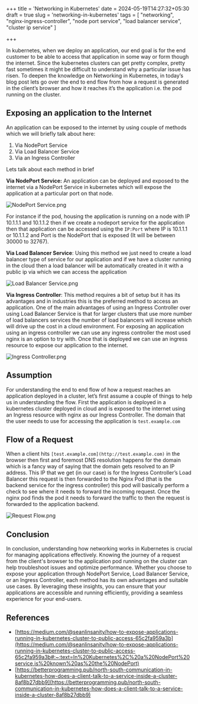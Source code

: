 +++
title = 'Networking in Kubernetes'
date = 2024-05-19T14:27:32+05:30
draft = true
slug = 'networking-in-kubernetes'
tags = [
  "networking",
  "nginx-ingress-controller",
  "node port service",
  "load balancer service",
  "cluster ip service"
]

+++

In kubernetes, when we deploy an application, our end goal is for the end customer to be able to access that application in some way or form though the internet. Since the kubernetes clusters can get pretty complex, pretty fast sometimes it might be difficult to understand why a particular issue has risen. To deepen the knowledge on Networking in Kubernetes, in today’s blog post lets go over the end to end flow from how a request is generated in the client’s browser and how it reaches it’s the application i.e. the pod running on the cluster.

## Exposing an application to the Internet

An application can be exposed to the internet by using couple of methods which we will briefly talk about here:

1. Via NodePort Service
2. Via Load Balancer Service
3. Via an Ingress Controller

Lets talk about each method in brief

**Via NodePort Service:** An application can be deployed and exposed to the internet via a NodePort Service in kubernetes which will expose the application at a particular port on that node.

![NodePort Service.png](/images/NodePort_Service.png)

For instance if the pod, housing the application is running on a node with IP 10.1.1.1 and 10.1.1.2 then if we create a nodeport service for the application then that application can be accessed using the `IP:Port` where IP is 10.1.1.1 or 10.1.1.2 and Port is the NodePort that is exposed (It will be between 30000 to 32767).

**Via Load Balancer Service**: Using this method we just need to create a load balancer type of service for our application and if we have a cluster running in the cloud then a load balancer will be automatically created in it with a public ip via which we can access the application

![Load Balancer Service.png](/images/Load_Balancer_Service.png)

**Via Ingress Controller**: This method requires a bit of setup but it has its advantages and in industries this is the preferred method to access an application. One of the main advantages of using an Ingress Controller over using Load Balancer Service is that for larger clusters that use more number of load balancers services the number of load balancers will increase which will drive up the cost in a cloud environment. For exposing an application using an ingress controller we can use any ingress controller the most used nginx is an option to try with. Once that is deployed we can use an ingress resource to expose our application to the internet.

![Ingress Controller.png](/images/Ingress_Controller.png)

## Assumption

For understanding the end to end flow of how a request reaches an application deployed in a cluster, let’s first assume a couple of things to help us in understanding the flow. First the application is deployed in a kubernetes cluster deployed in cloud and is exposed to the internet using an Ingress resource with nginx as our Ingress Controller. The domain that the user needs to use for accessing the application is `test.example.com`

## Flow of a Request

When a client hits `[test.example.com](http://test.example.com)` in the browser then first and foremost DNS resolution happens for the domain which is a fancy way of saying that the domain gets resolved to an IP address. This IP that we get (in our case) is for the Ingress Controller’s Load Balancer this request is then forwarded to the Nginx Pod (that is the backend service for the ingress controller) this pod will basically perform a check to see where it needs to forward the incoming request. Once the nginx pod finds the pod it needs to forward the traffic to then the request is forwarded to the application backend.

![Request Flow.png](/images/Request_Flow.png)

## Conclusion

In conclusion, understanding how networking works in Kubernetes is crucial for managing applications effectively. Knowing the journey of a request from the client's browser to the application pod running on the cluster can help troubleshoot issues and optimize performance. Whether you choose to expose your application through NodePort Service, Load Balancer Service, or an Ingress Controller, each method has its own advantages and suitable use cases. By leveraging these insights, you can ensure that your applications are accessible and running efficiently, providing a seamless experience for your end-users.

## References

- [https://medium.com/@seanlinsanity/how-to-expose-applications-running-in-kubernetes-cluster-to-public-access-65c2fa959a3b](https://medium.com/@seanlinsanity/how-to-expose-applications-running-in-kubernetes-cluster-to-public-access-65c2fa959a3b#:~:text=In%20Kubernetes%2C%20a%20NodePort%20service,is%20known%20as%20the%20NodePort)
- [https://betterprogramming.pub/north-south-communication-in-kubernetes-how-does-a-client-talk-to-a-service-inside-a-cluster-8af8b27dbb9](https://betterprogramming.pub/north-south-communication-in-kubernetes-how-does-a-client-talk-to-a-service-inside-a-cluster-8af8b27dbb9)